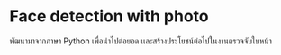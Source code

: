 # Face detection with photo

พัฒนามาจากภาษา Python เพื่อนำไปต่อยอด เเละสร้างประโยชน์ต่อไปในงานตรวจจับใบหน้า
